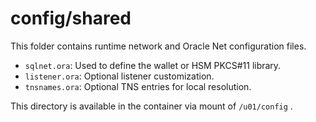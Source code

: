 # config/shared

This folder contains runtime network and Oracle Net configuration files.

- `sqlnet.ora`: Used to define the wallet or HSM PKCS#11 library.
- `listener.ora`: Optional listener customization.
- `tnsnames.ora`: Optional TNS entries for local resolution.

This directory is available in the container via mount of `/u01/config` .
